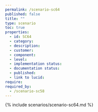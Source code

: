 ```yaml
---
permalink: /scenario-sc64
published: false
title: ""
type: scenario
toc: true
properties:
  - id: SC64
  - category:
  - description:
  - customer:
  - component:
  - level:
  - implementation status:
  - documentation status:
  - published:
  - link to lucid:
require:
required_by:
  - /scenario-sc58
---
```


{% include scenarios/scenario-sc64.md %}
